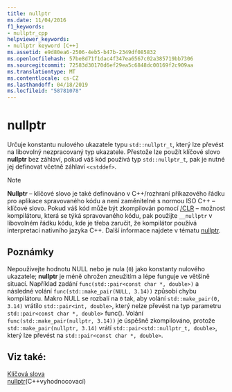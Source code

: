 ```yaml
---
title: nullptr
ms.date: 11/04/2016
f1_keywords:
- nullptr_cpp
helpviewer_keywords:
- nullptr keyword [C++]
ms.assetid: e9d80ea6-2506-4eb5-b47b-2349df085832
ms.openlocfilehash: 57be8d71f1dac4f347ea6567c02a385719bb7306
ms.sourcegitcommit: 72583d30170d6ef29ea5c6848dc00169f2c909aa
ms.translationtype: MT
ms.contentlocale: cs-CZ
ms.lasthandoff: 04/18/2019
ms.locfileid: "58781078"
---
```

# <a name="nullptr"></a>nullptr

Určuje konstantu nulového ukazatele typu `std::nullptr_t`, který lze převést na libovolný nezpracovaný typ ukazatele.  Přestože lze použít klíčové slovo **nullptr** bez záhlaví, pokud váš kód používá typ `std::nullptr_t`, pak je nutné jej definovat včetně záhlaví `<cstddef>`.

> [!NOTE]
>  **Nullptr** – klíčové slovo je také definováno v C++/rozhraní příkazového řádku pro aplikace spravovaného kódu a není zaměnitelné s normou ISO C++ – klíčové slovo. Pokud váš kód může být zkompilován pomocí [/CLR](../build/reference/clr-common-language-runtime-compilation.md) – možnost kompilátoru, která se týká spravovaného kódu, pak použijte `__nullptr` v libovolném řádku kódu, kde je třeba zaručit, že kompilátor používá interpretaci nativního jazyka C++. Další informace najdete v tématu [nullptr](../extensions/nullptr-cpp-component-extensions.md).

## <a name="remarks"></a>Poznámky

Nepoužívejte hodnotu NULL nebo je nula (`0`) jako konstanty nulového ukazatele; **nullptr** je méně ohrožen zneužitím a lépe funguje ve většině situací.  Například zadání `func(std::pair<const char *, double>)` a následné volání `func(std::make_pair(NULL, 3.14))` způsobí chybu kompilátoru.  Makro NULL se rozbalí na `0` tak, aby volání `std::make_pair(0, 3.14)` vrátilo `std::pair<int, double>`, který nelze převést na typ parametru `std::pair<const char *, double>` func().  Volání `func(std::make_pair(nullptr, 3.14))` je úspěšně zkompilováno, protože `std::make_pair(nullptr, 3.14)` vrátí `std::pair<std::nullptr_t, double>`, který lze převést na `std::pair<const char *, double>`.

## <a name="see-also"></a>Viz také:

[Klíčová slova](../cpp/keywords-cpp.md)<br/>
[nullptr](../extensions/nullptr-cpp-component-extensions.md)(C++vyhodnocovací)